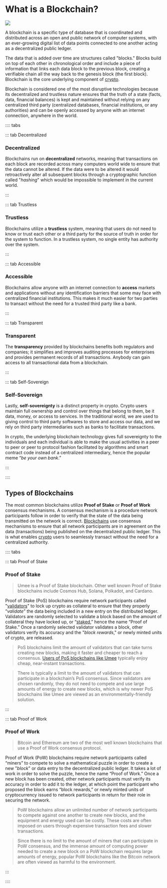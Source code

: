 # What is a Blockchain?

![](/bg/what-is-a-blockchain-info.png)

A blockchain is a specific type of database that is coordinated and distributed across an open and public network of computer systems, with an ever-growing digital list of data points connected to one another acting as a decentralized public ledger.

The data that is added over time are structures called "blocks." Blocks build on top of each other in chronological order and include a piece of information that links each data block to the previous block, creating a verifiable chain all the way back to the genesis block (the first block). Blockchain is the core underlying component of [crypto](/users/blockchain-basics/what-is-crypto).

Blockchain is considered one of the most disruptive technologies because its decentralized and trustless nature ensures that the truth of a state (facts, data, financial balances) is kept and maintained without relying on any centralized third party (centralized databases, financial institutions, or any authorities) and can be openly accessed by anyone with an internet connection, anywhere in the world.

:::: tabs

::: tab Decentralized

### Decentralized

Blockchains run on **decentralized** networks, meaning that transactions on each block are recorded across many computers world wide to ensure that the data cannot be altered. If the data were to be altered it would retroactively alter all subsequent blocks through a cryptographic function called "_hashing_" which would be impossible to implement in the current world.

:::

::: tab Trustless

### Trustless

Blockchains utilize a **trustless** system, meaning that users do not need to know or trust each other or a third party for the source of truth in order for the system to function. In a trustless system, no single entity has authority over the system.

:::

::: tab Accessible

### Accessible

Blockchains allow anyone with an internet connection to **access** markets and applications without any identification barriers that some may face with centralized financial institutions. This makes it much easier for two parties to transact without the need for a trusted third party like a bank.

:::

::: tab Transparent

### Transparent

The **transparency** provided by blockchains benefits both regulators and companies; it simplifies and improves auditing processes for enterprises and provides permanent records of all transactions. Anybody can gain access to all transactional data from a blockchain.

:::

::: tab Self-Sovereign

### Self-Sovereign

Lastly, **self-sovereignty** is a distinct property in crypto. Crypto users maintain full ownership and control over things that belong to them, be it data, money, or access to services. In the traditional world, we are used to giving control to third party softwares to store and access our data, and we rely on third party intermediaries such as banks to facilitate transactions.&#x20;

In crypto, the underlying blockchain technology gives full sovereignty to the individuals and each individual is able to make the usual activities in a peer to peer or peer to protocol fashion facilitated by algorithms and smart contract code instead of a centralized intermediary, hence the popular meme “_be your own bank_.”

:::

::::

## Types of Blockchains

The most common blockchains utilize **Proof of Stake** or **Proof of Work** consensus mechanisms. A consensus mechanism is a procedure network participants follow in order to verify that the state of the data being transmitted on the network is correct. [Blockchains](/users/blockchain-basics/what-is-blockchain) use consensus mechanisms to ensure that all network participants are in agreement on the data (transactions) being published on the decentralized public ledger. This is what enables [crypto](/users/blockchain-basics/what-is-crypto) users to seamlessly transact without the need for a centralized authority.

:::: tabs

::: tab Proof of Stake

### Proof of Stake

> Umee is a Proof of Stake blockchain. Other well known Proof of Stake blockchains include Cosmos Hub, Solana, Polkadot, and Cardano.

Proof of Stake (PoS) blockchains require network participants called "[validators](/users/blockchain-basics/what-is-staking.html#validators)" to lock up crypto as collateral to ensure that they properly “_validate_” the data being included in a new entry on the distributed ledger. Validators are randomly selected to validate a block based on the amount of collateral they have locked up, or “[staked](/users/blockchain-basics/what-is-staking),” hence the name “Proof of Stake.” Once a randomly selected validator validates a block, other validators verify its accuracy and the "_block rewards_," or newly minted units of crypto, are released.

> PoS blockchains limit the amount of validators that can take turns creating new blocks, making it faster and cheaper to reach a consensus. [Users of PoS blockchains like Umee](/users/getting-started/creating-wallet) typically enjoy cheap, near-instant transactions.

> There is typically a limit to the amount of validators that can participate in a blockchain’s PoS consensus. Since validators are chosen randomly, they do not need to compete and use large amounts of energy to create new blocks, which is why newer PoS blockchains like Umee are viewed as an environmentally-friendly solution.

:::

::: tab Proof of Work

### Proof of Work

> Bitcoin and Ethereum are two of the most well known blockchains that use a Proof of Work consensus protocol.

Proof of Work (PoW) blockchains require network participants called “miners” to compete to solve a mathematical puzzle in order to create a new "_block_" or data entry to the decentralized public ledger. It takes a lot of work in order to solve the puzzle, hence the name “Proof of Work.” Once a new block has been created, other network participants must verify its accuracy in order to add it to the ledger, at which point the participant who proposed the block earns “block rewards,” or newly minted units of cryptocurrency issued to network participants in return for their role in securing the network.

> PoW blockchains allow an unlimited number of network participants to compete against one another to create new blocks, and the equipment and energy used can be costly. These costs are often imposed on users through expensive transaction fees and slower transactions.

> Since there is no limit to the amount of miners that can participate in PoW consensus, and the immense amount of computing power needed to create a new block on a PoW blockchain requires large amounts of energy, popular PoW blockchains like the Bitcoin network are often viewed as harmful to the environment.

:::

::::